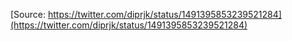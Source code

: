 [Source: https://twitter.com/diprjk/status/1491395853239521284](https://twitter.com/diprjk/status/1491395853239521284)